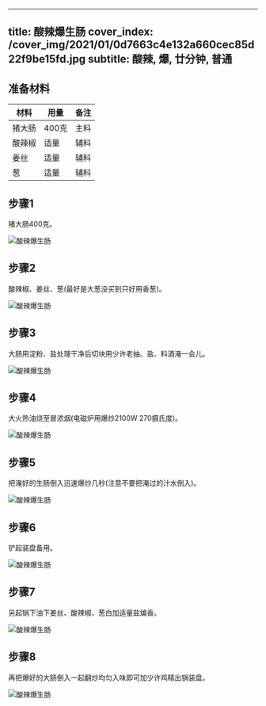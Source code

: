
---
title: 酸辣爆生肠
cover_index: /cover_img/2021/01/0d7663c4e132a660cec85d22f9be15fd.jpg
subtitle: 酸辣, 爆, 廿分钟, 普通
---

## 准备材料

| 材料     | 用量 | 备注|
| ------- | ----- | --- |
| 猪大肠 | 400克| 主料 |
| 酸辣椒 | 适量| 辅料 |
| 姜丝 | 适量| 辅料 |
| 葱 | 适量| 辅料 |

## 步骤1

猪大肠400克。

![酸辣爆生肠](https://i8.meishichina.com/attachment/recipe/201010/201010211433168.jpg?x-oss-process=style/p320) 

## 步骤2

酸辣椒、姜丝、葱(最好是大葱没买到只好用香葱)。

![酸辣爆生肠](https://i8.meishichina.com/attachment/recipe/201010/201010211433235.jpg?x-oss-process=style/p320) 

## 步骤3

大肠用淀粉、盐处理干净后切块用少许老抽、盐、料酒淹一会儿。

![酸辣爆生肠](https://i8.meishichina.com/attachment/recipe/201010/201010211434456.jpg?x-oss-process=style/p320) 

## 步骤4

大火热油烧至冒浓烟(电磁炉用爆炒2100W 270摄氏度)。

![酸辣爆生肠](https://i8.meishichina.com/attachment/recipe/201010/201010211434527.jpg?x-oss-process=style/p320) 

## 步骤5

把淹好的生肠倒入迅速爆炒几秒(注意不要把淹过的汁水倒入)。

![酸辣爆生肠](https://i8.meishichina.com/attachment/recipe/201010/201010211435017.jpg?x-oss-process=style/p320) 

## 步骤6

铲起装盘备用。

![酸辣爆生肠](https://i8.meishichina.com/attachment/recipe/201010/201010211435103.jpg?x-oss-process=style/p320) 

## 步骤7

另起锅下油下姜丝、酸辣椒、葱白加适量盐煸香。

![酸辣爆生肠](https://i8.meishichina.com/attachment/recipe/201010/201010211435168.jpg?x-oss-process=style/p320) 

## 步骤8

再把爆好的大肠倒入一起翻炒均匀入味即可加少许鸡精出锅装盘。

![酸辣爆生肠](https://i8.meishichina.com/attachment/recipe/201010/201010211435222.jpg?x-oss-process=style/p320) 

